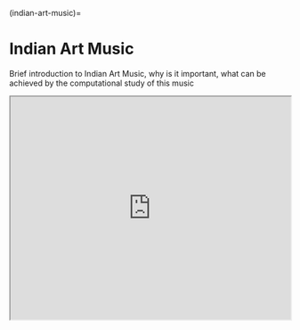 (indian-art-music)=
# Indian Art Music

Brief introduction to Indian Art Music, why is it important, what can be achieved by the computational study of this music


<iframe width="100%" height="400" src="https://www.youtube.com/embed/LIKBdifDLyM" title="Example video" frameborder="2" allow="accelerometer; autoplay; clipboard-write; encrypted-media" allowfullscreen></iframe>

